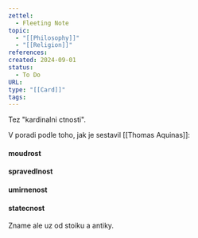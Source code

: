 ```yaml
---
zettel:
  - Fleeting Note
topic:
  - "[[Philosophy]]"
  - "[[Religion]]"
references: 
created: 2024-09-01
status:
  - To Do
URL: 
type: "[[Card]]"
tags:
---
```

Tez "kardinalni ctnosti".

V poradi podle toho, jak je sestavil [[Thomas Aquinas]]:

#### moudrost

#### spravedlnost

#### umirnenost

#### statecnost

Zname ale uz od stoiku a antiky.